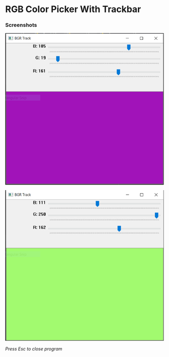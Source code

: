 # RGB Color Picker With Trackbar

### Screenshots

![](Screenshot1.PNG)


![](Screenshot2.PNG)

*Press Esc to close program*
